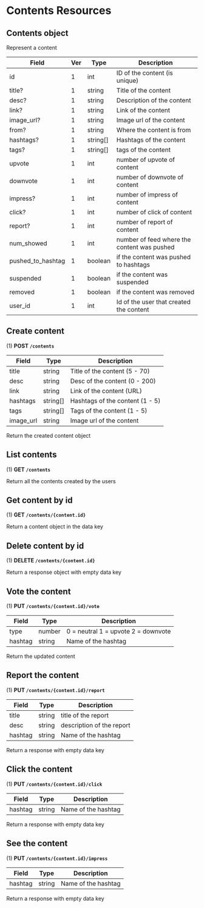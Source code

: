 # Contents Resources

## Contents object

Represent a content

| Field             | Ver | Type     | Description                                 |
| ----------------- | --- | -------- | ------------------------------------------- |
| id                | 1   | int      | ID of the content (is unique)               |
| title?            | 1   | string   | Title of the content                        |
| desc?             | 1   | string   | Description of the content                  |
| link?             | 1   | string   | Link of the content                         |
| image_url?        | 1   | string   | Image url of the content                    |
| from?             | 1   | string   | Where the content is from                   |
| hashtags?         | 1   | string[] | Hashtags of the content                     |
| tags?             | 1   | string[] | tags of the content                         |
| upvote            | 1   | int      | number of upvote of content                 |
| downvote          | 1   | int      | number of downvote of content               |
| impress?          | 1   | int      | number of impress of content                |
| click?            | 1   | int      | number of click of content                  |
| report?           | 1   | int      | number of report of content                 |
| num_showed        | 1   | int      | number of feed where the content was pushed |
| pushed_to_hashtag | 1   | boolean  | if the content was pushed to hashtags       |
| suspended         | 1   | boolean  | if the content was suspended                |
| removed           | 1   | boolean  | if the content was removed                  |
| user_id           | 1   | int      | Id of the user that created the content     |

## Create content

(1) **POST `/contents`**

| Field     | Type     | Description                     |
| --------- | -------- | ------------------------------- |
| title     | string   | Title of the content (5 - 70)   |
| desc      | string   | Desc of the content (0 - 200)   |
| link      | string   | Link of the content (URL)       |
| hashtags  | string[] | Hashtags of the content (1 - 5) |
| tags      | string[] | Tags of the content (1 - 5)     |
| image_url | string   | Image url of the content        |

Return the created content object

## List contents

(1) **GET `/contents`**

Return all the contents created by the users

## Get content by id

(1) **GET `/contents/{content.id}`**

Return a content object in the data key

## Delete content by id

(1) **DELETE `/contents/{content.id}`**

Return a response object with empty data key

## Vote the content

(1) **PUT `/contents/{content.id}/vote`**

| Field   | Type   | Description                         |
| ------- | ------ | ----------------------------------- |
| type    | number | 0 = neutral 1 = upvote 2 = downvote |
| hashtag | string | Name of the hashtag                 |

Return the updated content

## Report the content

(1) **PUT `/contents/{content.id}/report`**

| Field   | Type   | Description               |
| ------- | ------ | ------------------------- |
| title   | string | title of the report       |
| desc    | string | description of the report |
| hashtag | string | Name of the hashtag       |

Return a response with empty data key

## Click the content

(1) **PUT `/contents/{content.id}/click`**

| Field   | Type   | Description               |
| ------- | ------ | ------------------------- |
| hashtag | string | Name of the hashtag       |

Return a response with empty data key

## See the content

(1) **PUT `/contents/{content.id}/impress`**

| Field   | Type   | Description               |
| ------- | ------ | ------------------------- |
| hashtag | string | Name of the hashtag       |

Return a response with empty data key
